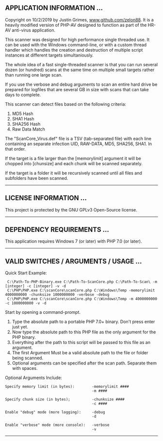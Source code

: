 ## APPLICATION INFORMATION ...

Copyright on 10/2/2019 by Justin Grimes, www.github.com/zelon88. It is a heavily modified version of PHP-AV designed to function as part of the HR-AV anti-virus application.

This scanner was designed for high performance single threaded use. It can be used with the Windows command-line, or with a custom thread handler which handles the creation and destruction of multiple script instances at different targets simultaniously. 

The whole idea of a fast single-threaded scanner is that you can run several dozen (or hundred) scans at the same time on multiple small targets rather than running one large scan. 

If you use the verbose and debug arguments to scan an entire hard drive be prepared for logfiles that are several GB in size with  scans that can take days to complete. 

This scanner can detect files based on the following criteria:

1. MD5 Hash
2. SHA1 Hash
3. SHA256 Hash
4. Raw Data Match

The "ScanCore_Virus.def" file is a TSV (tab-separated file) with each line containing an separate infection UID, RAW-DATA, MD5, SHA256, SHA1. In that order. 

If the target is a file larger than the [memorylimit] argument it will be chopped into [chunsize] and each chunk will be scanned separately. 

If the target is a folder it will be recursively scanned until all files and subfolders have been scanned. 

-----------------------------------------------------------------------------------

## LICENSE INFORMATION ...

This project is protected by the GNU GPLv3 Open-Source license.

-----------------------------------------------------------------------------------

## DEPENDENCY REQUIREMENTS ... 

This application requires Windows 7 (or later) with PHP 7.0 (or later).
  
-----------------------------------------------------------------------------------

## VALID SWITCHES / ARGUMENTS / USAGE ...

Quick Start Example:

     C:\Path-To-PHP-Binary.exe C:\Path-To-ScanCore.php C:\Path-To-Scan\ -m [integer] -c [integer] -v -d
     C:\PHP\PHP.exe C:\scanCore\scanCore.php C:\Windows\Temp -memorylimit 4000000000 -chunksize 1000000000 -verbose -debug
     C:\PHP\PHP.exe C:\scanCore\scanCore.php C:\Windows\Temp -m 4000000000 -c 1000000000 -v -d

Start by opening a command-prompt.
1. Type the absolute path to a portable PHP 7.0+ binary. Don't press enter just yet.
2. Now type the absolute path to this PHP file as the only argument for the PHP binary.
3. Everything after the path to this script will be passed to this file as an argument.
4. The first Argument Must be a valid absolute path to the file or folder being scanned.
5. Optional arguments can be specified after the scan path. Separate them with spaces.
  
Optional Arguments Include:

    Specify memory limit (in bytes):        -memorylimit ####
                                            -m ####

    Specify chunk size (in bytes);          -chunksize ####
                                            -c ####

    Enable "debug" mode (more logging):     -debug
                                            -d

    Enable "verbose" mode (more console):   -verbose
                                            -v             

-----------------------------------------------------------------------------------
